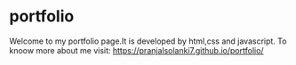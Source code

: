 # portfolio
Welcome to my portfolio page.It is developed by html,css and javascript. To knoow more about me visit:  https://pranjalsolanki7.github.io/portfolio/
